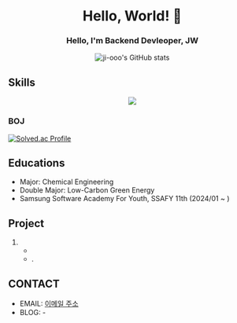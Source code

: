 <!--
**ji-ooo/ji-ooo** is a ✨ _special_ ✨ repository because its `README.md` (this file) appears on your GitHub profile.

Here are some ideas to get you started:

- 🔭 I’m currently working on ...
- 🌱 I’m currently learning ...
- 👯 I’m looking to collaborate on ...
- 🤔 I’m looking for help with ...
- 💬 Ask me about ...
- 📫 How to reach me: ...
- 😄 Pronouns: ...
- ⚡ Fun fact: ...
-->

<h1 align="center">Hello, World! 👋</h1>

<h3 align='center'>Hello, I'm Backend Devleoper, JW</h3>

<p align='center'>
  <img src="https://github-readme-stats.vercel.app/api?username=ji-ooo&show_icons=true&theme=radical" alt="ji-ooo's GitHub stats">
</p>

## Skills
<p align='center'>
  <img src="https://github-readme-stats.vercel.app/api/top-langs/?username=ji-ooo&theme=dark">
</p>

### BOJ
[![Solved.ac Profile](http://mazassumnida.wtf/api/v2/generate_badge?boj=chlwldn0409)](https://solved.ac/chlwldn0409)

## Educations
- Major: Chemical Engineering
- Double Major: Low-Carbon Green Energy
- Samsung Software Academy For Youth, SSAFY 11th (2024/01 ~ )
  
## Project

1. -
   - .

## CONTACT

- EMAIL: [이메일 주소](mailto:andyandy0409@naver.com)
- BLOG: -

